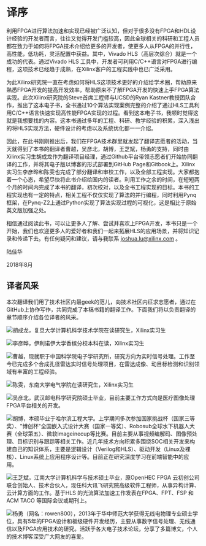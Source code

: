 # 译序
利用FPGA进行算法加速和实现已经被广泛认知，但对于很多没有FPGA和HDL设计经验的开发者而言，往往又觉得开发门槛较高，因此全球相关的科研和工程人员都在致力于如何将FPGA技术介绍给更多的开发者，使更多人从FPGA的并行性，高性能，低功耗，灵活配置中获益。其中，Vivado HLS（高层次综合）就是一个成功的代表。通过Vivado HLS 工具中，开发者可利用C/C++语言对FPGA进行编程，这项技术已经趋于成熟，在Xilinx客户的工程实践中也已广泛采用。

为此Xilinx研究院一直在考虑如何将HLS这项技术更好的介绍给学术圈，帮助原来熟悉FPGA开发的提高开发效率，帮助原来不了解FPGA开发的快速上手FPGA算法实现。此次Xilinx研究院的Steve首席工程师与UCSD的Ryan Kastner教授团队合作，推出了这本电子书，全书通过10个算法实现案例完整的介绍了通过HLS工具利用C/C++语言快速实现高性能FPGA实现的过程。看到这本电子书，我顿时觉得这就是我想要找的内容。这本书通过多年的工程、科研、教学经验的积累，深入浅出的将HLS实现方法，硬件设计的考虑以及系统优化都一一介绍。

因此，在此书刚刚推出后，我们在FPGA技术群里就发起了翻译志愿者的活动，当天就得到了本书的翻译者曹越，吴彦北，胡博，王芝斌，杨勇的支持，同时由Xilinx实习生胡成龙作为翻译项目经理，通过Github平台带领志愿者们开始协同翻译的工作，并将其电子版以博客的形式部署到GitHub Page和Gitbook上。Xilinx实习生李彦晔和陈雯也完成了部分翻译和审校工作，以及全部工程实现。大家都抱着一个心态，希望尽快将此书介绍给国内的读者。利用工作之余的时间，在短短两个月的时间内完成了本书的翻译，初次校对，以及全书工程实现的目标。本书的工程实现也有一定的特点，相关工程不仅仅实现了算法的并行编程，同时利用Pynq框架，在Pynq-Z2上通过Python实现了算法实现过程的可视化，这是相比于原始英文版加强之处。

相信通过阅读此书，可以让更多人了解、尝试并喜欢上FPGA开发，本书只是一个开始，我们也欢迎更多人的爱好者和我们一起来拓展HLS的应用场景，并将知识记录和传递下去。有任何疑问和建议，请与我联系 joshua.lu@xilinx.com 。

陆佳华

2018年8月

## 译者风采
本次翻译我们用了技术社区内最geek的范儿，向技术社区内征求志愿者，通过在GitHub上协作写作，共同完成了本稿书籍的翻译工作。下面我们将以负责翻译的章节顺序介绍各位译者的风采。

![胡成龙，复旦大学计算机科学技术学院在读研究生，Xilinx实习生](images/hcl.pn)

![李彦晔，伊利诺伊大学香槟分校本科在读，Xilinx实习生](images/lyy.pn)

![曹越，现就职于中国科学院电子学研究所，研究方向为实时信号处理。工作至今已完成多个合成孔径雷达实时信号处理项目，在雷达成像、动目标检测和识别领域有丰富的工程经验。](images/cy.pn)

![陈雯，东南大学电气学院在读研究生，Xilinx实习生](images/cw.pn)

![吴彦北，武汉邮电科学研究院硕士毕业，目前主要工作方式向是医疗图像处理FPGA平台相关的开发。](images/wyb.pn)

![胡博，本硕毕业于哈尔滨工程大学。上学期间多次参加国家挑战杯（国家三等奖）、"博创杯"全国嵌入式设计大赛（国家一等奖）、Robosub全球水下机器人大赛（全球第五）、微软imageinecup等比赛。目前主要从事视频编解码、图像预处理、目标识别与跟踪等相关工作。近几年技术方向积累多围绕SOC相关开发来构建自己的知识体系，主要是逻辑设计（Verilog和HLS）、驱动开发（Linux及裸核）、Linux系统上应用程序设计等。目前正在研究深度学习在前端智能中的应用。](images/hb.pn)

![王芝斌，江南大学计算机科学与技术硕士毕业，原OpenHEC FPGA 云初创公司联合创始人、技术合伙人，现任科大讯飞研究院高级软件工程师，从事异构计算、云计算方面的工作。基于HLS 的光流算法加速工作发表在FPGA、FPT、FSP 和ACM TACO 等国际会议或期刊上。](images/wzb.jp)

![杨勇（网名：rowen800），2013年于华中师范大学获得无线电物理专业硕士学位，具有5年的FPGA设计和板级硬件开发经历，主要从事数字信号处理、无线通信以及FPGA应用技术的研究。活跃于各大电子技术论坛，分享了多篇博文，个人的技术博客深受广大网友的喜爱。](images/yy.pn)
